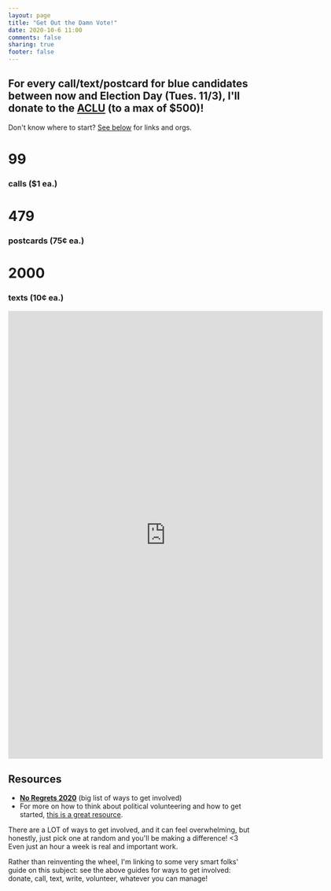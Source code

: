 ```yaml
---
layout: page
title: "Get Out the Damn Vote!"
date: 2020-10-6 11:00
comments: false
sharing: true
footer: false
---
```


## For every call/text/postcard for blue candidates between now and Election Day (Tues. 11/3), I'll donate to the [ACLU](https://www.aclu.org/) (to a max of $500)!

Don't know where to start? [See below](#resources) for links and orgs.

<div id="counts">
    <span class="count">
        <h1>99</h1>
        <h3>calls ($1 ea.)</h3>
    </span>
    <span class="count">
        <h1>479</h1>
        <h3>postcards (75¢ ea.)</h3>
    </span>
    <span class="count">
        <h1>2000</h1>
        <h3>texts (10¢ ea.)</h3>
    </span>
</div>

<iframe class="gdoc" src="https://docs.google.com/forms/d/e/1FAIpQLSfzl0LBSkGFXldBT3WFwbJJm6QaiUwSvVl2REgQSHQRazzxcA/viewform?embedded=true" width="640" height="911" frameborder="0" marginheight="0" marginwidth="0">Loading…</iframe>

<h2 id="resources">Resources</h2>

* [**No Regrets 2020**](https://docs.google.com/document/d/1DxPiSZ82AZoyHeICMP6tVVfJ2ItbKA0evpdkR7l7FiE/edit) (big list of ways to get involved)
* For more on how to think about political volunteering and how to get started, [this is a great resource](https://docs.google.com/document/d/1XgjCe5YXxv9aI4Jk78YvqYN9Sa5o5M-vWpx5NKz3MDY/edit).

There are a LOT of ways to get involved, and it can feel overwhelming, but honestly, just pick one at random and you'll be making a difference! <3 Even just an hour a week is real and important work.

Rather than reinventing the wheel, I'm linking to some very smart folks' guide on this subject: see the above guides for ways to get involved: donate, call, text, write, volunteer, whatever you can manage!

